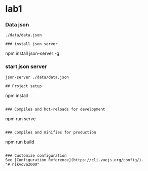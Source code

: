 # lab1

### Data json
```
./data/data.json

### install json server
```
npm install json-server -g

### start json server
```
json-server ./data/data.json

## Project setup
```
npm install
```

### Compiles and hot-reloads for development
```
npm run serve
```

### Compiles and minifies for production
```
npm run build
```

### Customize configuration
See [Configuration Reference](https://cli.vuejs.org/config/).
"# nikvova2000" 
